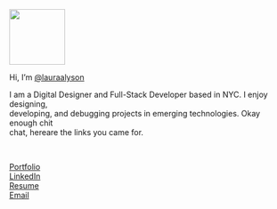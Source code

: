 <img src="https://user-images.githubusercontent.com/74627896/142496512-f03fd75d-60cd-4962-b5af-5b4f3fb1cfd0.png" width="auto" height="100" />

Hi, I’m [@lauraalyson](instagram.com/lauras.sleepy)


I am a Digital Designer and Full-Stack Developer based in NYC. I enjoy designing, <Br />developing, and debugging projects in emerging technologies. Okay enough chit <Br />chat, hereare the links you came for.

<br />

[Portfolio](https://lauraalyson.github.io/portfolio/) <br />
[LinkedIn](https://www.linkedin.com/in/laura-waterbury/) <br />
[Resume](https://i.imgur.com/6a5K5MI.png)<br />
[Email](mailto:lauraalyson3@gmail.com)
